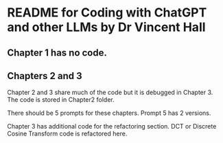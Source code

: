 # README for Coding with ChatGPT and other LLMs by Dr Vincent Hall

## Chapter 1 has no code.


## Chapters 2 and 3
Chapter 2 and 3 share much of the code but it is debugged in Chapter 3.
The code is stored in Chapter2 folder.

There should be 5 prompts for these chapters.
Prompt 5 has 2 versions.

Chapter 3 has additional code for the refactoring section.
DCT or Discrete Cosine Transform code is refactored here.
